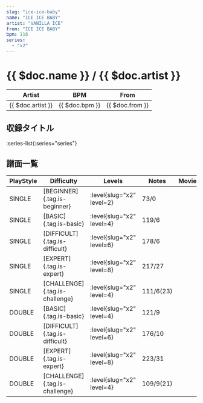 ```yaml
---
slug: "ice-ice-baby"
name: "ICE ICE BABY"
artist: "VANILLA ICE"
from: "ICE ICE BABY"
bpm: 116
series:
  - "x2"
---
```


# {{ $doc.name }} / {{ $doc.artist }}

|Artist|BPM|From|
|------|---|----|
|{{ $doc.artist }}|{{ $doc.bpm }}|{{ $doc.from }}|

## 収録タイトル

:series-list{:series="series"}

## 譜面一覧

|PlayStyle|Difficulty|Levels|Notes|Movie|
|---------|----------|------|-----|-----|
|SINGLE|[BEGINNER]{.tag.is-beginner}|<div class="field is-grouped is-grouped-multiline"> :level{slug="x2" level=2}</div>|73/0||
|SINGLE|[BASIC]{.tag.is-basic}|<div class="field is-grouped is-grouped-multiline"> :level{slug="x2" level=4}</div>|119/6||
|SINGLE|[DIFFICULT]{.tag.is-difficult}|<div class="field is-grouped is-grouped-multiline"> :level{slug="x2" level=6}</div>|178/6||
|SINGLE|[EXPERT]{.tag.is-expert}|<div class="field is-grouped is-grouped-multiline"> :level{slug="x2" level=8}</div>|217/27||
|SINGLE|[CHALLENGE]{.tag.is-challenge}|<div class="field is-grouped is-grouped-multiline"> :level{slug="x2" level=4}</div>|111/6(23)||
|DOUBLE|[BASIC]{.tag.is-basic}|<div class="field is-grouped is-grouped-multiline"> :level{slug="x2" level=4}</div>|121/9||
|DOUBLE|[DIFFICULT]{.tag.is-difficult}|<div class="field is-grouped is-grouped-multiline"> :level{slug="x2" level=6}</div>|176/10||
|DOUBLE|[EXPERT]{.tag.is-expert}|<div class="field is-grouped is-grouped-multiline"> :level{slug="x2" level=8}</div>|223/31||
|DOUBLE|[CHALLENGE]{.tag.is-challenge}|<div class="field is-grouped is-grouped-multiline"> :level{slug="x2" level=4}</div>|109/9(21)||

